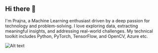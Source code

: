 ## Hi there 👋

I'm Prajna, a Machine Learning enthusiast driven by a deep passion for technology and problem-solving. I love exploring data, extracting meaningful insights, and addressing real-world challenges. My technical toolkit includes Python, PyTorch, TensorFlow, and OpenCV, Azure etc.



![Alt text](https://user-images.githubusercontent.com/68494604/128660445-eac307db-718e-453b-81c7-30247c5dcac6.gif)



